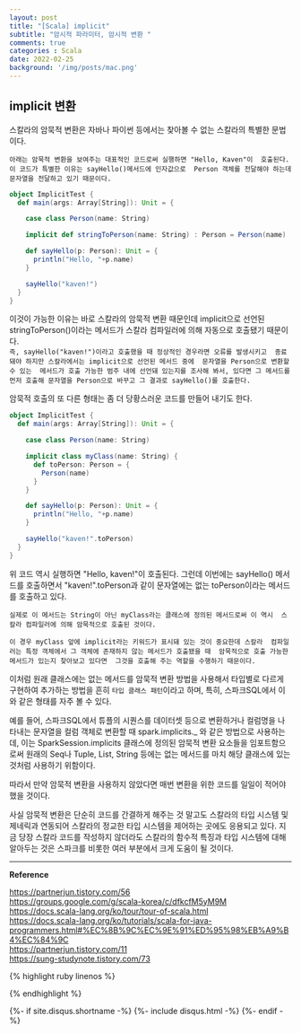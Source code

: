 ```yaml
---
layout: post
title: "[Scala] implicit"
subtitle: "암시적 파라미터, 암시적 변환 "    
comments: true
categories : Scala
date: 2022-02-25
background: '/img/posts/mac.png'
---
```


## implicit 변환    

스칼라의 암묵적 변환은 자바나 파이썬 등에서는 찾아볼 수 없는 
스칼라의 특별한 문법이다.      

`아래는 암묵적 변환을 보여주는 대표적인 코드로써 실행하면 "Hello, Kaven"이 
호출된다. 이 코드가 특별한 이유는 sayHello()메서드에 인자값으로 
Person 객체를 전달해야 하는데 문자열을 전달하고 있기 때문이다.`   

```scala 
object ImplicitTest {
  def main(args: Array[String]): Unit = {

    case class Person(name: String)

    implicit def stringToPerson(name: String) : Person = Person(name)

    def sayHello(p: Person): Unit = {
      println("Hello, "+p.name)
    }

    sayHello("kaven!")
  }
}
```

이것이 가능한 이유는 바로 스칼라의 암묵적 변환 때문인데 implicit으로 선언된 
stringToPerson()이라는 메서드가 스칼라 컴파일러에 의해 자동으로 호출됐기 
때문이다.     
`즉, sayHello("kaven!")이라고 호출했을 때 정상적인 경우라면 오류를 발생시키고 
종료돼야 하지만 스칼라에서는 implicit으로 선언된 메서드 중에 
문자열을 Person으로 변환할 수 있는 
메서드가 호출 가능한 범주 내에 선언돼 있는지를 조사해 봐서, 있다면 그 메서드를 
먼저 호출해 문자열을 Person으로 바꾸고 그 결과로 sayHello()를 호출한다.`    

암묵적 호출의 또 다른 형태는 좀 더 당황스러운 코드를 만들어 내기도 한다.   

```scala    
object ImplicitTest {
  def main(args: Array[String]): Unit = {

    case class Person(name: String)

    implicit class myClass(name: String) {
      def toPerson: Person = {
        Person(name)
      }
    }

    def sayHello(p: Person): Unit = {
      println("Hello, "+p.name)
    }

    sayHello("kaven!".toPerson)
  }
}

```

위 코드 역시 실행하면 "Hello, kaven!"이 호출된다. 그런데 이번에는 sayHello() 메서드를 
호출하면서 "kaven!".toPerson과 같이 문자열에는 없는 toPerson이라는 메서드를 
호출하고 있다.   

`실제로 이 메서드는 String이 아닌 myClass라는 클래스에 정의된 메서드로써 이 역시 
스칼라 컴파일러에 의해 암묵적으로 호출된 것이다.`   

`이 경우 myClass 앞에 implicit라는 키워드가 표시돼 있는 것이 중요한데 스칼라 
컴파일러는 특정 객체에서 그 객체에 존재하지 않는 메서드가 호출됐을 때 
암묵적으로 호출 가능한 메서드가 있는지 찾아보고 있다면 
그것을 호출해 주는 역할을 수행하기 때문이다.`    

이처럼 원래 클래스에는 없는 메서드를 암묵적 변환 방법을 사용해서 
타입별로 다르게 구현하여 추가하는 방법을 흔히 `타입 클래스 패턴`이라고 하며, 
    특히, 스파크SQL에서 이와 같은 형태를 자주 볼 수 있다.      

예를 들어, 스파크SQL에서 튜플의 시퀀스를 데이터셋 등으로 변환하거나 
컬럼명을 나타내는 문자열을 컬럼 객체로 변환할 때 spark.implicits._ 와 같은
 방법으로 사용하는데, 이는 SparkSession.implicits 클래스에 
 정의된 암묵적 변환 요소들을 임포트함으로써 원래의 Seq나 Tuple, List, String 
 등에는 없는 메서드를 마치 해당 클래스에 있는 것처럼 사용하기 위함이다.   

따라서 만약 암묵적 변환을 사용하지 않았다면 매번 변환을 위한 코드를 
일일이 적어야 했을 것이다.   

사실 암묵적 변환은 단순히 코드를 간결하게 해주는 것 말고도 스칼라의 타입 시스템 
및 제네릭과 연동되어 스칼라의 정교한 타입 시스템을 제어하는 곳에도 응용되고 
있다. 지금 당장 스칼라 코드를 작성하지 않더라도 스칼라의 함수적 
특징과 타입 시스템에 대해 알아두는 것은 스파크를 비롯한 
여러 부분에서 크게 도움이 될 것이다.    





- - - 

**Reference**    

<https://partnerjun.tistory.com/56>     
<https://groups.google.com/g/scala-korea/c/dfkcfM5yM9M>   
<https://docs.scala-lang.org/ko/tour/tour-of-scala.html>     
<https://docs.scala-lang.org/ko/tutorials/scala-for-java-programmers.html#%EC%8B%9C%EC%9E%91%ED%95%98%EB%A9%B4%EC%84%9C>    
<https://partnerjun.tistory.com/11>   
<https://sung-studynote.tistory.com/73>    

{% highlight ruby linenos %}

{% endhighlight %}


{%- if site.disqus.shortname -%}
    {%- include disqus.html -%}
{%- endif -%}

